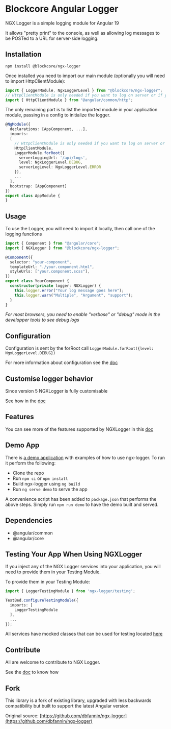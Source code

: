 # Blockcore Angular Logger

NGX Logger is a simple logging module for Angular 19

It allows "pretty print" to the console, as well as allowing log messages to be POSTed to a URL for server-side logging.

## Installation

```shell
npm install @blockcore/ngx-logger
```

Once installed you need to import our main module (optionally you will need to import HttpClientModule):

```typescript
import { LoggerModule, NgxLoggerLevel } from "@blockcore/ngx-logger";
// HttpClientModule is only needed if you want to log on server or if you want to inspect sourcemaps
import { HttpClientModule } from "@angular/common/http";
```

The only remaining part is to list the imported module in your application module, passing in a config to initialize the logger.

```typescript
@NgModule({
  declarations: [AppComponent, ...],
  imports:
  [
    // HttpClientModule is only needed if you want to log on server or if you want to inspect sourcemaps
    HttpClientModule,
    LoggerModule.forRoot({
      serverLoggingUrl: '/api/logs',
      level: NgxLoggerLevel.DEBUG,
      serverLogLevel: NgxLoggerLevel.ERROR
    }),
    ...
  ],
  bootstrap: [AppComponent]
})
export class AppModule {
}
```

## Usage

To use the Logger, you will need to import it locally, then call one of the logging functions

```typescript
import { Component } from "@angular/core";
import { NGXLogger } from "@blockcore/ngx-logger";

@Component({
  selector: "your-component",
  templateUrl: "./your.component.html",
  styleUrls: ["your.component.scss"],
})
export class YourComponent {
  constructor(private logger: NGXLogger) {
    this.logger.error("Your log message goes here");
    this.logger.warn("Multiple", "Argument", "support");
  }
}
```

_For most browsers, you need to enable "verbose" or "debug" mode in the developper tools to see debug logs_

## Configuration

Configuration is sent by the forRoot call
`LoggerModule.forRoot({level: NgxLoggerLevel.DEBUG})`

For more information about configuration see the [doc](docs/config.md)

## Customise logger behavior

Since version 5 NGXLogger is fully customisable

See how in the [doc](docs/customising.md)

## Features

You can see more of the features supported by NGXLogger in this [doc](docs/features.md)

## Demo App

There is [a demo application](https://github.com/block-core/blockcore-ngx-logger/tree/master/projects/demo/src) with examples of how to use ngx-logger. To run it perform the following:

- Clone the repo
- Run `npm ci` or `npm install`
- Build ngx-logger using `ng build`
- Run `ng serve demo` to serve the app

A convenience script has been added to `package.json` that performs the above steps. Simply run `npm run demo`
to have the demo built and served.

## Dependencies

- @angular/common
- @angular/core

## Testing Your App When Using NGXLogger

If you inject any of the NGX Logger services into your application, you will need to provide them in your Testing Module.

To provide them in your Testing Module:

```typescript
import { LoggerTestingModule } from 'ngx-logger/testing';

TestBed.configureTestingModule({
  imports: [
    LoggerTestingModule
  ],
  ...
});
```

All services have mocked classes that can be used for testing located [here](testing/src/lib)

## Contribute

All are welcome to contribute to NGX Logger.

See the [doc](docs/contributing.md) to know how

## Fork

This library is a fork of existing library, upgraded with less backwards compatibility but built to support the latest Angular version.

Original source: [https://github.com/dbfannin/ngx-logger](https://github.com/dbfannin/ngx-logger)